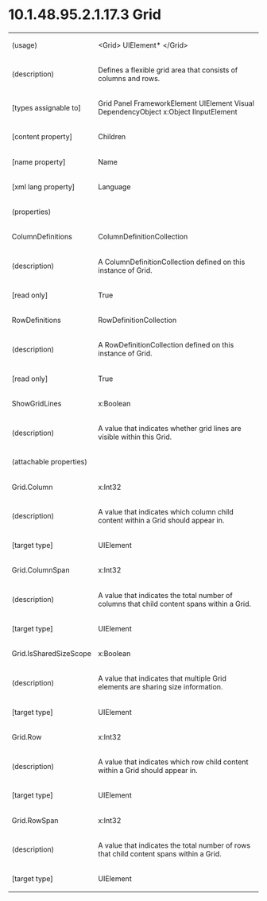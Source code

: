 <html dir="LTR" xmlns:mshelp="http://msdn.microsoft.com/mshelp" xmlns:ddue="http://ddue.schemas.microsoft.com/authoring/2003/5" xmlns:xlink="http://www.w3.org/1999/xlink" xmlns:tool="http://www.microsoft.com/tooltip"><body><input type="hidden" id="userDataCache" class="userDataStyle"><input type="hidden" id="hiddenScrollOffset"><img id="dropDownImage" style="display:none; height:0; width:0;" src="../local/drpdown.gif"><img id="dropDownHoverImage" style="display:none; height:0; width:0;" src="../local/drpdown_orange.gif"><img id="collapseImage" style="display:none; height:0; width:0;" src="../local/collapse.gif"><img id="expandImage" style="display:none; height:0; width:0;" src="../local/exp.gif"><img id="collapseAllImage" style="display:none; height:0; width:0;" src="../local/collall.gif"><img id="expandAllImage" style="display:none; height:0; width:0;" src="../local/expall.gif"><img id="copyImage" style="display:none; height:0; width:0;" src="../local/copycode.gif"><img id="copyHoverImage" style="display:none; height:0; width:0;" src="../local/copycodeHighlight.gif"><div id="header"><h1 class="heading">10.1.48.95.2.1.17.3 Grid</h1></div><div id="mainSection"><div id="mainBody"><div id="allHistory" class="saveHistory" onsave="saveAll()" onload="loadAll()"></div>
			<div id="sectionSection0" class="section" name="collapseableSection"><content xmlns="http://ddue.schemas.microsoft.com/authoring/2003/5" xmlns:wsd="http://wsdev.schemas.microsoft.com/authoring/2008/2" xmlns:msxsl="urn:schemas-microsoft-com:xslt" xmlns:script="urn:script" xmlns:build="urn:build">
				</content></div><div id="sectionSection1" class="section" name="collapseableSection"><content xmlns="http://ddue.schemas.microsoft.com/authoring/2003/5" xmlns:wsd="http://wsdev.schemas.microsoft.com/authoring/2008/2" xmlns:msxsl="urn:schemas-microsoft-com:xslt" xmlns:script="urn:script" xmlns:build="urn:build">
					<p xmlns=""><b></b></p><table class="ProtocolAuthoredTable" xmlns=""><tr>
								<td>
									<p>(usage)</p>
								</td>
								<td>
									<p>&lt;Grid&gt; UIElement* &lt;/Grid&gt;</p>
								</td>
							</tr><tr>
							<td>
								<p>(description)</p>
							</td>
							<td>
								<p>Defines a flexible grid area that consists of columns and rows.</p>
							</td>
						</tr><tr>
							<td>
								<p>[types assignable to]</p>
							</td>
							<td>
								<p>Grid Panel FrameworkElement UIElement Visual DependencyObject x:Object IInputElement</p>
							</td>
						</tr><tr>
							<td>
								<p>[content property]</p>
							</td>
							<td>
								<p>Children</p>
							</td>
						</tr><tr>
							<td>
								<p>[name property]</p>
							</td>
							<td>
								<p>Name</p>
							</td>
						</tr><tr>
							<td>
								<p>[xml lang property]</p>
							</td>
							<td>
								<p>Language</p>
							</td>
						</tr><tr>
							<td>
								<p>(properties)</p>
							</td>
							<td>
							</td>
						</tr><tr>
							<td>
								<p>ColumnDefinitions</p>
							</td>
							<td>
								<p>ColumnDefinitionCollection</p>
							</td>
						</tr><tr>
							<td>
								<p>(description)</p>
							</td>
							<td>
								<p>A ColumnDefinitionCollection defined on this instance of Grid.</p>
							</td>
						</tr><tr>
							<td>
								<p>[read only]</p>
							</td>
							<td>
								<p>True</p>
							</td>
						</tr><tr>
							<td>
								<p>RowDefinitions</p>
							</td>
							<td>
								<p>RowDefinitionCollection</p>
							</td>
						</tr><tr>
							<td>
								<p>(description)</p>
							</td>
							<td>
								<p>A RowDefinitionCollection defined on this instance of Grid.</p>
							</td>
						</tr><tr>
							<td>
								<p>[read only]</p>
							</td>
							<td>
								<p>True</p>
							</td>
						</tr><tr>
							<td>
								<p>ShowGridLines</p>
							</td>
							<td>
								<p>x:Boolean</p>
							</td>
						</tr><tr>
							<td>
								<p>(description)</p>
							</td>
							<td>
								<p>A value that indicates whether grid lines are visible within this Grid.</p>
							</td>
						</tr><tr>
							<td>
								<p>(attachable properties)</p>
							</td>
							<td>
							</td>
						</tr><tr>
							<td>
								<p>Grid.Column</p>
							</td>
							<td>
								<p>x:Int32</p>
							</td>
						</tr><tr>
							<td>
								<p>(description)</p>
							</td>
							<td>
								<p>A value that indicates which column child content within a Grid should appear in.</p>
							</td>
						</tr><tr>
							<td>
								<p>[target type]</p>
							</td>
							<td>
								<p>UIElement</p>
							</td>
						</tr><tr>
							<td>
								<p>Grid.ColumnSpan</p>
							</td>
							<td>
								<p>x:Int32</p>
							</td>
						</tr><tr>
							<td>
								<p>(description)</p>
							</td>
							<td>
								<p>A value that indicates the total number of columns that child content spans within a Grid.</p>
							</td>
						</tr><tr>
							<td>
								<p>[target type]</p>
							</td>
							<td>
								<p>UIElement</p>
							</td>
						</tr><tr>
							<td>
								<p>Grid.IsSharedSizeScope</p>
							</td>
							<td>
								<p>x:Boolean</p>
							</td>
						</tr><tr>
							<td>
								<p>(description)</p>
							</td>
							<td>
								<p>A value that indicates that multiple Grid elements are sharing size information.</p>
							</td>
						</tr><tr>
							<td>
								<p>[target type]</p>
							</td>
							<td>
								<p>UIElement</p>
							</td>
						</tr><tr>
							<td>
								<p>Grid.Row</p>
							</td>
							<td>
								<p>x:Int32</p>
							</td>
						</tr><tr>
							<td>
								<p>(description)</p>
							</td>
							<td>
								<p>A value that indicates which row child content within a Grid should appear in.</p>
							</td>
						</tr><tr>
							<td>
								<p>[target type]</p>
							</td>
							<td>
								<p>UIElement</p>
							</td>
						</tr><tr>
							<td>
								<p>Grid.RowSpan</p>
							</td>
							<td>
								<p>x:Int32</p>
							</td>
						</tr><tr>
							<td>
								<p>(description)</p>
							</td>
							<td>
								<p>A value that indicates the total number of rows that child content spans within a Grid.</p>
							</td>
						</tr><tr>
							<td>
								<p>[target type]</p>
							</td>
							<td>
								<p>UIElement</p>
							</td>
						</tr></table>
				</content></div><!--[if gte IE 5]>
			<tool:tip element="languageFilterToolTip" avoidmouse="false"/>
		<![endif]--></div><a name="feedback"></a><span></span></div></body></html>